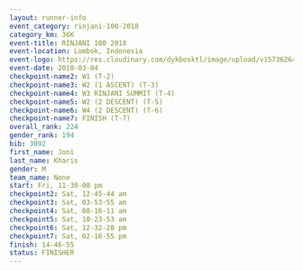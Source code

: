 ```yaml
---
layout: runner-info 
event_category: rinjani-100-2018 
category_km: 36K 
event-title: RINJANI 100 2018 
event-location: Lombok, Indonesia 
event-logo: https://res.cloudinary.com/dykbosktl/image/upload/v1573626435/Logo/Rinjani_eoufbh.png 
event-date: 2018-03-04 
checkpoint-name2: W1 (T-2) 
checkpoint-name3: W2 (1 ASCENT) (T-3) 
checkpoint-name4: W3 RINJANI SUMMIT (T-4) 
checkpoint-name5: W2 (2 DESCENT) (T-5) 
checkpoint-name6: W4 (2 DESCENT) (T-6) 
checkpoint-name7: FINISH (T-7) 
overall_rank: 224
gender_rank: 194
bib: 3092
first_name: Joni
last_name: Kharis
gender: M
team_name: None
start: Fri, 11-30-00 pm
checkpoint2: Sat, 12-45-44 am
checkpoint3: Sat, 03-53-55 am
checkpoint4: Sat, 08-16-11 am
checkpoint5: Sat, 10-23-53 am
checkpoint6: Sat, 12-32-28 pm
checkpoint7: Sat, 02-16-55 pm
finish: 14-46-55
status: FINISHER
---
```

